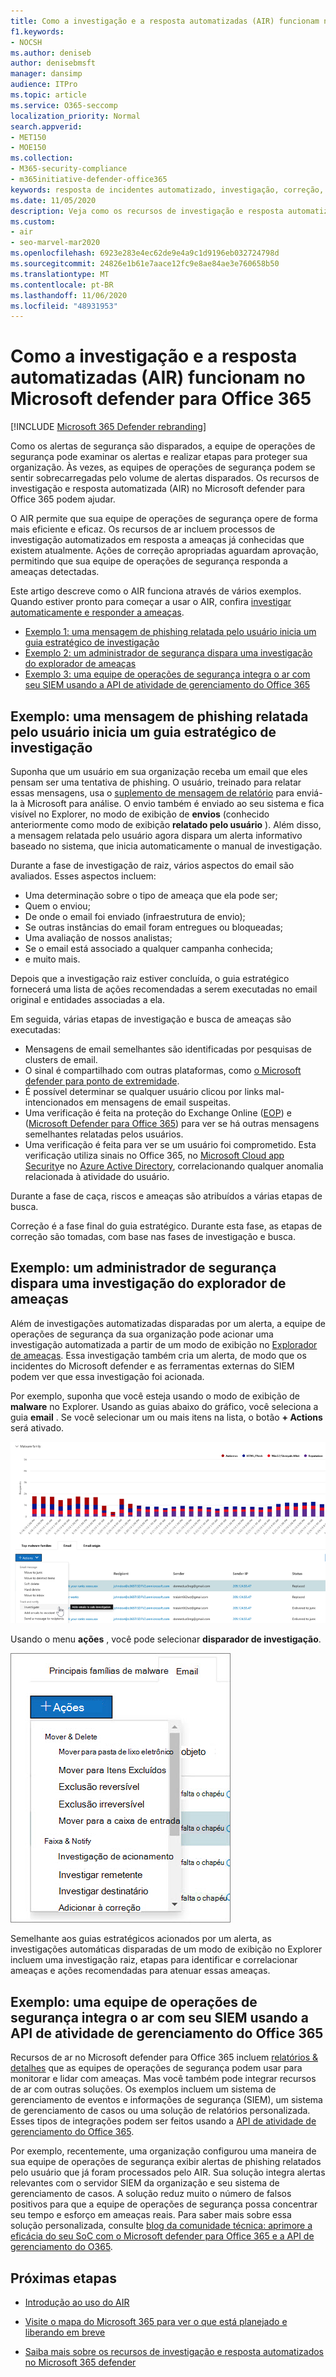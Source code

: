 ```yaml
---
title: Como a investigação e a resposta automatizadas (AIR) funcionam no Microsoft defender para Office 365
f1.keywords:
- NOCSH
ms.author: deniseb
author: denisebmsft
manager: dansimp
audience: ITPro
ms.topic: article
ms.service: O365-seccomp
localization_priority: Normal
search.appverid:
- MET150
- MOE150
ms.collection:
- M365-security-compliance
- m365initiative-defender-office365
keywords: resposta de incidentes automatizado, investigação, correção, proteção contra ameaças
ms.date: 11/05/2020
description: Veja como os recursos de investigação e resposta automatizados funcionam no Microsoft defender para Office 365
ms.custom:
- air
- seo-marvel-mar2020
ms.openlocfilehash: 6923e283e4ec62de9e4a9c1d9196eb032724798d
ms.sourcegitcommit: 24826e1b61e7aace12fc9e8ae84ae3e760658b50
ms.translationtype: MT
ms.contentlocale: pt-BR
ms.lasthandoff: 11/06/2020
ms.locfileid: "48931953"
---
```

# <a name="how-automated-investigation-and-response-air-works-in-microsoft-defender-for-office-365"></a>Como a investigação e a resposta automatizadas (AIR) funcionam no Microsoft defender para Office 365

[!INCLUDE [Microsoft 365 Defender rebranding](../includes/microsoft-defender-for-office.md)]

Como os alertas de segurança são disparados, a equipe de operações de segurança pode examinar os alertas e realizar etapas para proteger sua organização. Às vezes, as equipes de operações de segurança podem se sentir sobrecarregadas pelo volume de alertas disparados. Os recursos de investigação e resposta automatizada (AIR) no Microsoft defender para Office 365 podem ajudar.

O AIR permite que sua equipe de operações de segurança opere de forma mais eficiente e eficaz. Os recursos de ar incluem processos de investigação automatizados em resposta a ameaças já conhecidas que existem atualmente. Ações de correção apropriadas aguardam aprovação, permitindo que sua equipe de operações de segurança responda a ameaças detectadas.

Este artigo descreve como o AIR funciona através de vários exemplos. Quando estiver pronto para começar a usar o AIR, confira [investigar automaticamente e responder a ameaças](office-365-air.md).

- [Exemplo 1: uma mensagem de phishing relatada pelo usuário inicia um guia estratégico de investigação](#example-a-user-reported-phish-message-launches-an-investigation-playbook)
- [Exemplo 2: um administrador de segurança dispara uma investigação do explorador de ameaças](#example-a-security-administrator-triggers-an-investigation-from-threat-explorer)
- [Exemplo 3: uma equipe de operações de segurança integra o ar com seu SIEM usando a API de atividade de gerenciamento do Office 365](#example-a-security-operations-team-integrates-air-with-their-siem-using-the-office-365-management-activity-api)


## <a name="example-a-user-reported-phish-message-launches-an-investigation-playbook"></a>Exemplo: uma mensagem de phishing relatada pelo usuário inicia um guia estratégico de investigação

Suponha que um usuário em sua organização receba um email que eles pensam ser uma tentativa de phishing. O usuário, treinado para relatar essas mensagens, usa o [suplemento de mensagem de relatório](enable-the-report-message-add-in.md) para enviá-la à Microsoft para análise. O envio também é enviado ao seu sistema e fica visível no Explorer, no modo de exibição de **envios** (conhecido anteriormente como modo de exibição **relatado pelo usuário** ). Além disso, a mensagem relatada pelo usuário agora dispara um alerta informativo baseado no sistema, que inicia automaticamente o manual de investigação.

Durante a fase de investigação de raiz, vários aspectos do email são avaliados. Esses aspectos incluem:

- Uma determinação sobre o tipo de ameaça que ela pode ser;
- Quem o enviou;
- De onde o email foi enviado (infraestrutura de envio);
- Se outras instâncias do email foram entregues ou bloqueadas;
- Uma avaliação de nossos analistas;
- Se o email está associado a qualquer campanha conhecida;
- e muito mais.

Depois que a investigação raiz estiver concluída, o guia estratégico fornecerá uma lista de ações recomendadas a serem executadas no email original e entidades associadas a ela.
  
Em seguida, várias etapas de investigação e busca de ameaças são executadas:

- Mensagens de email semelhantes são identificadas por pesquisas de clusters de email.
- O sinal é compartilhado com outras plataformas, como [o Microsoft defender para ponto de extremidade](https://docs.microsoft.com/windows/security/threat-protection/microsoft-defender-atp/microsoft-defender-advanced-threat-protection).
- É possível determinar se qualquer usuário clicou por links mal-intencionados em mensagens de email suspeitas.
- Uma verificação é feita na proteção do Exchange Online ([EOP](exchange-online-protection-overview.md)) e ([Microsoft Defender para Office 365](office-365-atp.md)) para ver se há outras mensagens semelhantes relatadas pelos usuários.
- Uma verificação é feita para ver se um usuário foi comprometido. Esta verificação utiliza sinais no Office 365, no [Microsoft Cloud app Security](https://docs.microsoft.com/cloud-app-security)e no [Azure Active Directory](https://docs.microsoft.com/azure/active-directory), correlacionando qualquer anomalia relacionada à atividade do usuário.

Durante a fase de caça, riscos e ameaças são atribuídos a várias etapas de busca. 

Correção é a fase final do guia estratégico. Durante esta fase, as etapas de correção são tomadas, com base nas fases de investigação e busca. 

## <a name="example-a-security-administrator-triggers-an-investigation-from-threat-explorer"></a>Exemplo: um administrador de segurança dispara uma investigação do explorador de ameaças

Além de investigações automatizadas disparadas por um alerta, a equipe de operações de segurança da sua organização pode acionar uma investigação automatizada a partir de um modo de exibição no [Explorador de ameaças](threat-explorer.md).  Essa investigação também cria um alerta, de modo que os incidentes do Microsoft defender e as ferramentas externas do SIEM podem ver que essa investigação foi acionada. 

Por exemplo, suponha que você esteja usando o modo de exibição de **malware** no Explorer. Usando as guias abaixo do gráfico, você seleciona a guia **email** . Se você selecionar um ou mais itens na lista, o botão **+ Actions** será ativado. 

![Explorer com mensagens selecionadas](../../media/Explorer-Malware-Email-ActionsInvestigate.png)

Usando o menu **ações** , você pode selecionar **disparador de investigação**.

![Menu de ações para mensagens selecionadas](../../media/explorer-malwareview-selectedemails-actions.jpg)

Semelhante aos guias estratégicos acionados por um alerta, as investigações automáticas disparadas de um modo de exibição no Explorer incluem uma investigação raiz, etapas para identificar e correlacionar ameaças e ações recomendadas para atenuar essas ameaças.

## <a name="example-a-security-operations-team-integrates-air-with-their-siem-using-the-office-365-management-activity-api"></a>Exemplo: uma equipe de operações de segurança integra o ar com seu SIEM usando a API de atividade de gerenciamento do Office 365

Recursos de ar no Microsoft defender para Office 365 incluem [relatórios & detalhes](air-view-investigation-results.md) que as equipes de operações de segurança podem usar para monitorar e lidar com ameaças. Mas você também pode integrar recursos de ar com outras soluções. Os exemplos incluem um sistema de gerenciamento de eventos e informações de segurança (SIEM), um sistema de gerenciamento de casos ou uma solução de relatórios personalizada. Esses tipos de integrações podem ser feitos usando a [API de atividade de gerenciamento do Office 365](https://docs.microsoft.com/office/office-365-management-api/office-365-management-activity-api-reference). 

Por exemplo, recentemente, uma organização configurou uma maneira de sua equipe de operações de segurança exibir alertas de phishing relatados pelo usuário que já foram processados pelo AIR. Sua solução integra alertas relevantes com o servidor SIEM da organização e seu sistema de gerenciamento de casos. A solução reduz muito o número de falsos positivos para que a equipe de operações de segurança possa concentrar seu tempo e esforço em ameaças reais. Para saber mais sobre essa solução personalizada, consulte [blog da comunidade técnica: aprimore a eficácia do seu SoC com o Microsoft defender para Office 365 e a API de gerenciamento do O365](https://techcommunity.microsoft.com/t5/microsoft-security-and/improve-the-effectiveness-of-your-soc-with-office-365-atp-and/ba-p/1525185).

## <a name="next-steps"></a>Próximas etapas

- [Introdução ao uso do AIR](office-365-air.md)

- [Visite o mapa do Microsoft 365 para ver o que está planejado e liberando em breve](https://www.microsoft.com/microsoft-365/roadmap?filters=)

- [Saiba mais sobre os recursos de investigação e resposta automatizados no Microsoft 365 defender](https://docs.microsoft.com/microsoft-365/security/mtp/mtp-autoir?view=o365-worldwide&preserve-view=true)
